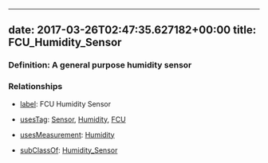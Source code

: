 
---
date: 2017-03-26T02:47:35.627182+00:00
title: FCU_Humidity_Sensor
---
### Definition: A general purpose humidity sensor

### Relationships

* [label](http://www.w3.org/2000/01/rdf-schema#label): FCU Humidity Sensor

* [usesTag](https://brickschema.org/schema/1.0/BrickFrame#usesTag): [Sensor](https://brickschema.org/schema/1.0/BrickTag#Sensor), [Humidity](https://brickschema.org/schema/1.0/BrickTag#Humidity), [FCU](https://brickschema.org/schema/1.0/BrickTag#FCU)

* [usesMeasurement](https://brickschema.org/schema/1.0/BrickFrame#usesMeasurement): [Humidity](https://brickschema.org/schema/1.0/Brick#Humidity)

* [subClassOf](http://www.w3.org/2000/01/rdf-schema#subClassOf): [Humidity_Sensor](https://brickschema.org/schema/1.0/Brick#Humidity_Sensor)
